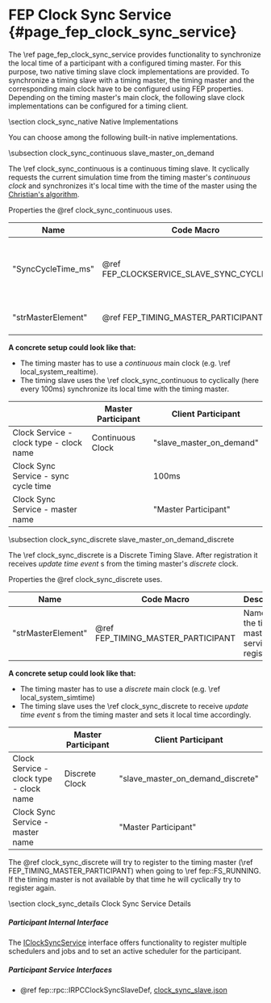 
# FEP Clock Sync Service {#page_fep_clock_sync_service}

The \ref page_fep_clock_sync_service provides functionality to synchronize the local time of a participant with a configured timing master. For this purpose, two native timing slave clock implementations are provided. To synchronize a timing slave with a timing master, the timing master and the corresponding main clock have to be configured using FEP properties. Depending on the timing master's main clock, the following slave clock implementations can be configured for a timing client.

\section clock_sync_native Native Implementations

You can choose among the following built-in native implementations.

\subsection clock_sync_continuous slave_master_on_demand 

The \ref clock_sync_continuous is a continuous timing slave. It cyclically requests the current simulation time from the timing master's *continuous clock* and synchronizes it's local time with the time of the master using the [Christian's algorithm](https://de.wikipedia.org/wiki/Algorithmus_von_Cristian).

Properties the @ref clock_sync_continuous uses.

| Name               | Code Macro                                    | Description                                                                                    | 
| ----               | ----                                          |-----                                                                                           |
| "SyncCycleTime_ms" | @ref FEP_CLOCKSERVICE_SLAVE_SYNC_CYCLE_TIME   | Frequency for which the service will request the time of the master. |
| "strMasterElement" | @ref FEP_TIMING_MASTER_PARTICIPANT            | Name of the timing master. |

**A concrete setup could look like that:**

- The timing master has to use a *continuous* main clock (e.g. \ref local_system_realtime).
- The timing slave uses the \ref clock_sync_continuous to cyclically (here every 100ms) synchronize its local time with the timing master.

|                                                | Master Participant                    | Client Participant      |
|-                                               | ------------                          | ------------            |
| Clock Service      - clock type - clock name   | Continuous Clock                      | "slave_master_on_demand"|
| Clock Sync Service - sync cycle time           |                                       | 100ms                   |
| Clock Sync Service - master name               |                                       | "Master Participant"    | 

\subsection clock_sync_discrete slave_master_on_demand_discrete 

The \ref clock_sync_discrete is a Discrete Timing Slave. After registration it receives *update time event* s from the timing master's *discrete* clock.

Properties the @ref clock_sync_discrete uses.

| Name               | Code Macro                               | Description                                             | 
| ----               | ----                                     |-----                                                    |
| "strMasterElement" | @ref FEP_TIMING_MASTER_PARTICIPANT       | Name of the timing master the service will register to. |

**A concrete setup could look like that:**

- The timing master has to use a *discrete* main clock (e.g. \ref local_system_simtime)
- The timing slave uses the \ref clock_sync_discrete to receive *update time event* s from the timing master and sets it local time accordingly.

|                                                | Master Participant                    | Client Participant                 |
|-                                               | ------------                          | ------------                       |
| Clock Service      - clock type - clock name   | Discrete Clock                        | "slave_master_on_demand_discrete"  |
| Clock Sync Service - master name               |                                       | "Master Participant"               |

The @ref clock_sync_discrete will try to register to the timing master (\ref FEP_TIMING_MASTER_PARTICIPANT) when going to \ref fep::FS_RUNNING. If the timing master is not available by that time he will cyclically try to register again.

\section clock_sync_details Clock Sync Service Details

##### Participant Internal Interface

The [IClockSyncService](classfep_1_1_i_clock_sync_service.html) interface offers functionality to register multiple schedulers and jobs and to set an active scheduler for the participant.

##### Participant Service Interfaces 

* @ref fep::rpc::IRPCClockSyncSlaveDef, [clock_sync_slave.json](../../include/fep3/rpc_components/clock/clock_sync_slave.json)